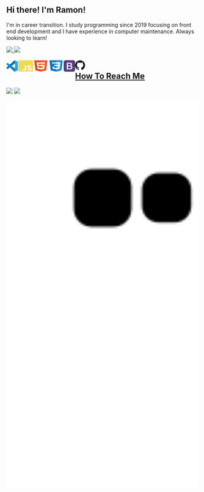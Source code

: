 ## Hi there! I'm Ramon!
<p> I'm in career transition. I study programming since 2019 focusing on front end development and I have experience in computer maintenance. Always looking to learn!</p>


 <div>
<div align="auto">
  <a href="https://github.com/ramondev8">
  <img height="130em" src="https://github-readme-stats.vercel.app/api?username=fhuffner91&show_icons=true&theme=dracula&include_all_commits=true&count_private=true"/>
  <img height="130em" src="https://github-readme-stats.vercel.app/api/top-langs/?username=fhuffner91&layout=compact&langs_count=7&theme=dracula"/>
</div>
<div style="display: inline_block"><br>
  <img align="left" alt="f-Visual Studio Code" width="30px" src="https://raw.githubusercontent.com/github/explore/80688e429a7d4ef2fca1e82350fe8e3517d3494d/topics/visual-studio-code/visual-studio-code.png">
  <img align="left" alt="f-Js" height="30" width="40" src="https://raw.githubusercontent.com/devicons/devicon/master/icons/javascript/javascript-plain.svg">
  <img align="left" alt="f-HTML" height="30" width="40" src="https://raw.githubusercontent.com/devicons/devicon/master/icons/html5/html5-original.svg">
  <img align="left" alt="f-CSS" height="30" width="40" src="https://raw.githubusercontent.com/devicons/devicon/master/icons/css3/css3-original.svg">
  <img align="left" alt="f-BootStrap" width="30px" src="https://raw.githubusercontent.com/github/explore/80688e429a7d4ef2fca1e82350fe8e3517d3494d/topics/bootstrap/bootstrap.png" />
  <img align="left" alt="f-GitHub" width="26px" src="https://raw.githubusercontent.com/github/explore/78df643247d429f6cc873026c0622819ad797942/topics/github/github.png" />
  
</div>
  
  ##
 
<div>
  <h2>How To Reach Me</h2>
   <a href="https://www.linkedin.com/in/ramon-cruz-08298b59/" target="_blank"><img src="https://img.shields.io/badge/-LinkedIn-%230077B5?style=for-the-badge&logo=linkedin&logoColor=white"></a>
  <a href = "mailto:ramonbrs@outlook.com" target="_blank"><img src="https://img.shields.io/badge/Microsoft_Outlook-0078D4?style=for-the-badge&logo=microsoft-outlook&logoColor=white"></a>
  <br>
  <br>
  <img src="https://github.com/rafaballerini/rafaballerini/blob/output/github-contribution-grid-snake.svg" alt="snake-animation" width="980">
  
  </div>
  
